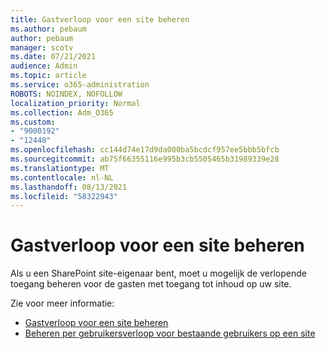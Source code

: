 ```yaml
---
title: Gastverloop voor een site beheren
ms.author: pebaum
author: pebaum
manager: scotv
ms.date: 07/21/2021
audience: Admin
ms.topic: article
ms.service: o365-administration
ROBOTS: NOINDEX, NOFOLLOW
localization_priority: Normal
ms.collection: Adm_O365
ms.custom:
- "9000192"
- "12448"
ms.openlocfilehash: cc144d74e17d9da000ba5bcdcf957ee5bbb5bfcb
ms.sourcegitcommit: ab75f66355116e995b3cb5505465b31989339e28
ms.translationtype: MT
ms.contentlocale: nl-NL
ms.lasthandoff: 08/13/2021
ms.locfileid: "58322943"
---
```

# <a name="manage-guest-expiration-for-a-site"></a>Gastverloop voor een site beheren

Als u een SharePoint site-eigenaar bent, moet u mogelijk de verlopende toegang beheren voor de gasten met toegang tot inhoud op uw site.

Zie voor meer informatie:

- [Gastverloop voor een site beheren](https://support.microsoft.com/office/manage-guest-expiration-for-a-site-25bee24f-42ad-4ee8-8402-4186eed74dea)
- [Beheren per gebruikersverloop voor bestaande gebruikers op een site](https://docs.microsoft.com/sharepoint/dev/solution-guidance/manage-user-sharing-expiration)